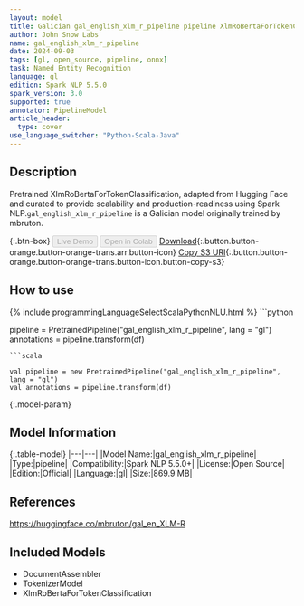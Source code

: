 ```yaml
---
layout: model
title: Galician gal_english_xlm_r_pipeline pipeline XlmRoBertaForTokenClassification from mbruton
author: John Snow Labs
name: gal_english_xlm_r_pipeline
date: 2024-09-03
tags: [gl, open_source, pipeline, onnx]
task: Named Entity Recognition
language: gl
edition: Spark NLP 5.5.0
spark_version: 3.0
supported: true
annotator: PipelineModel
article_header:
  type: cover
use_language_switcher: "Python-Scala-Java"
---
```


## Description

Pretrained XlmRoBertaForTokenClassification, adapted from Hugging Face and curated to provide scalability and production-readiness using Spark NLP.`gal_english_xlm_r_pipeline` is a Galician model originally trained by mbruton.

{:.btn-box}
<button class="button button-orange" disabled>Live Demo</button>
<button class="button button-orange" disabled>Open in Colab</button>
[Download](https://s3.amazonaws.com/auxdata.johnsnowlabs.com/public/models/gal_english_xlm_r_pipeline_gl_5.5.0_3.0_1725372436110.zip){:.button.button-orange.button-orange-trans.arr.button-icon}
[Copy S3 URI](s3://auxdata.johnsnowlabs.com/public/models/gal_english_xlm_r_pipeline_gl_5.5.0_3.0_1725372436110.zip){:.button.button-orange.button-orange-trans.button-icon.button-copy-s3}

## How to use



<div class="tabs-box" markdown="1">
{% include programmingLanguageSelectScalaPythonNLU.html %}
```python

pipeline = PretrainedPipeline("gal_english_xlm_r_pipeline", lang = "gl")
annotations =  pipeline.transform(df)   

```
```scala

val pipeline = new PretrainedPipeline("gal_english_xlm_r_pipeline", lang = "gl")
val annotations = pipeline.transform(df)

```
</div>

{:.model-param}
## Model Information

{:.table-model}
|---|---|
|Model Name:|gal_english_xlm_r_pipeline|
|Type:|pipeline|
|Compatibility:|Spark NLP 5.5.0+|
|License:|Open Source|
|Edition:|Official|
|Language:|gl|
|Size:|869.9 MB|

## References

https://huggingface.co/mbruton/gal_en_XLM-R

## Included Models

- DocumentAssembler
- TokenizerModel
- XlmRoBertaForTokenClassification